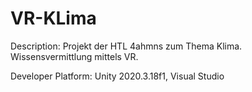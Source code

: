 # VR-KLima

Description: Projekt der HTL 4ahmns zum Thema Klima. Wissensvermittlung mittels VR. 

Developer Platform: Unity 2020.3.18f1, Visual Studio

